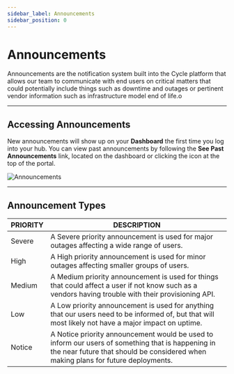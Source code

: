 ```yaml
---
sidebar_label: Announcements
sidebar_position: 0
---
```


# Announcements

Announcements are the notification system built into the Cycle platform that allows our team to communicate with end users on critical matters that could potentially include things such as downtime and outages or pertinent vendor information such as infrastructure model end of life.o

---

## Accessing Announcements

New announcements will show up on your **Dashboard** the first time you log into your hub. You can view past announcements by following the **See Past Announcements** link, located on the dashboard or clicking the icon at the top of the portal.

![Announcements](/imgs/status/announcements/announcements.png)

---

## Announcement Types

| PRIORITY | DESCRIPTION                                                                                                                                                                            |
| -------- | -------------------------------------------------------------------------------------------------------------------------------------------------------------------------------------- |
| Severe   | A Severe priority announcement is used for major outages affecting a wide range of users.                                                                                              |
| High     | A High priority announcement is used for minor outages affecting smaller groups of users.                                                                                              |
| Medium   | A Medium priority announcement is used for things that could affect a user if not know such as a vendors having trouble with their provisioning API.                                   |
| Low      | A Low priority announcement is used for anything that our users need to be informed of, but that will most likely not have a major impact on uptime.                                   |
| Notice   | A Notice priority announcement would be used to inform our users of something that is happening in the near future that should be considered when making plans for future deployments. |

